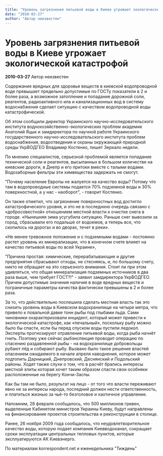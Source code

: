 ```yaml
---
title: "Уровень загрязнения питьевой воды в Киеве угрожает экологической катастрофой"
date: "2010-03-27"
author: "Автор неизвестен"
---
```


# Уровень загрязнения питьевой воды в Киеве угрожает экологической катастрофой

**2010-03-27** Автор неизвестен

Содержание вредных для здоровья веществ в киевской водопроводной воде превышает предельно допустимые по ГОСТу показатели в 2 и более раза, а возможное затопление и попадание дорожной соли, реагентов, радиоактивного ила и канализационных вод в систему водоснабжения сделает ситуацию с качеством водопроводной воды катастрофической.

Об этом сообщили директор Украинского научно-исследовательского института воднохозяйственно-экологических проблем академик Анатолий Яцык и замдиректора по научной работе Украинского государственного научно-исследовательского института проблем водоснабжения, водоотведения и охраны окружающей природной среды УкрВОДГЕО Владимир Костенко, пишет Зеркало недели.

По мнению специалистов, серьезной проблемой является попадание технической соли и реагентов, высыпанных в большом количестве на киевские дороги, в Днепр и его притоки вместе с талыми водами. Водозаборные фильтры эти химвещества задержать не смогут.

"Почему население Европы не жалуется на качество воды? Потому что там в водопроводные системы подается 70% подземной воды и 30% поверхностной, а у нас - наоборот", - говорит Костенко.

Он также отметил, что загрязнение поверхностных вод достигло катастрофического уровня, и это не в последнюю очередь связано с «добросовестной» отношением местной власти к очистке снега в городе. «Нынешняя зима усугубила ситуацию. Раньше снег вывозили за город, сбрасывали его подальше от водоемов, а теперь все, что скопилось на дорогах и во дворах, течет в реки».

 «Не менее тревожное положение и с подземными водами - постоянно растет уровень их минерализации, что в конечном счете влияет на качество питьевой воды по всей Украине»,

"Причина простая: химические, перерабатывающие и другие предприятия сбрасывают отходы, не стесняясь, и, по большому счету, никто не обращает на это серьезного внимания. Стоит ли при этом удивляться, что общая минерализация подземных источников в два раза выше, чем требует ГОСТ?!" - заявил замдиректора УкрВОДГЕО. Причем допустимые значения наличия в воде вредных веществ и пограничные параметры качества фактически превышены в 2 и более раза.

За то, что действительно поспешила сделать местная власть так это снизить уровень воды в Киевском водохранилище на четыре метра, что привело к повальной давке тонн рыбы под глыбами льда. Сами чиновники охарактеризовали инцидент, который может привести к экологической катастрофе, как «печальный», поскольку рыбу можно было бы спасти, если бы перед спуском воды пустили ледокол. Эксперты прогнозируют отравление питьевой воды, когда рыба начнёт гнить. Поэтому уже сейчас рыбэнспекция проводит операцию по спасению раздавленной рыбы - на водохранилище добровольцы рубают лёд и собирают рыбу. Вызвано было такое решение властей опасением ожидаемого в начале апреля наводнения, которое может подтопить Дарницкий, Днепровский, Деснянский и Подольский районы. Ходят также слухи о том, что в расчёт брались интересы местной элиты которая хочет таким образом спасти свои особняки расположенные на берегу Кончи-Заспы.

Как бы там не было, результат на лицо - от того что власти переживают явно не за интересы народа, последний должен нести ответственность, и платиться жизнью за чьё-то безголовое и хаотичное управление.

Напомним, 28 февраля сообщалось, что 500 миллионов гривен, выделенные Кабинетом министров Украины Киеву, будут направлены на финансирование проектов строительства и реконструкции в столице.

Ранее, 26 ноября 2009 года сообщалось, что неудовлетворительное качество воды, которую подает компания Киевводоканал, сокращает сроки эксплуатации центральных тепловых пунктов, которые эксплуатируются АК Киевэнерго.

По материалам korrespondent.net и еженедельника "Тиждень"